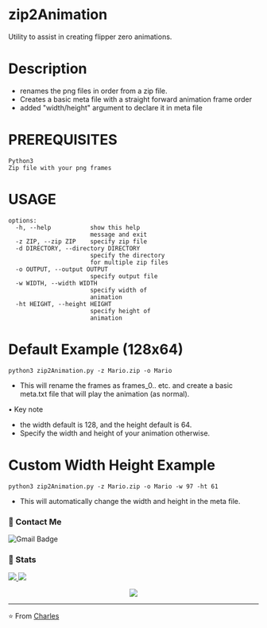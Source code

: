 # zip2Animation
Utility to assist in creating flipper zero animations.

# Description
 - renames the png files in order from a zip file. 
 - Creates a basic meta file with a straight forward animation frame order
 - added "width/height" argument to declare it in meta file

# PREREQUISITES
```
Python3
Zip file with your png frames
```

# USAGE
```
options:
  -h, --help           show this help
                       message and exit
  -z ZIP, --zip ZIP    specify zip file
  -d DIRECTORY, --directory DIRECTORY
                       specify the directory 
                       for multiple zip files
  -o OUTPUT, --output OUTPUT
                       specify output file
  -w WIDTH, --width WIDTH
                       specify width of
                       animation
  -ht HEIGHT, --height HEIGHT
                       specify height of
                       animation
```

# Default Example (128x64)
```
python3 zip2Animation.py -z Mario.zip -o Mario
```
* This will rename the frames as frames_0.. etc. and create a basic meta.txt file
  that will play the animation (as normal).

• Key note
 - the width default is 128, and the height default is 64. 
 - Specify the width and height of your animation otherwise. 

# Custom Width Height Example
```
python3 zip2Animation.py -z Mario.zip -o Mario -w 97 -ht 61
```
* This will automatically change the width and height in the meta file. 


### 💬 Contact Me 

![Gmail Badge](https://img.shields.io/badge/-doobthegoober@gmail.com-c14438?style=flat-square&logo=Gmail&logoColor=white)

### 🚦 Stats

<a href="https://github.com/CharlesTheGreat77">
  <img src="https://github-readme-stats.vercel.app/api?username=CharlesTheGreat77&show_icons=true&hide=commits" />
</a>
<a href="https://github.com/CharlesTheGreat77">
  <img src="https://github-readme-stats.vercel.app/api/top-langs/?username=CharlesTheGreat77&layout=compact" />
</a>

<p align="center"> 
  <img src="https://profile-counter.glitch.me/CharlesTheGreat77/count.svg" />
</p>

---
⭐️ From [Charles](https://github.com/CharlesTheGreat77)

